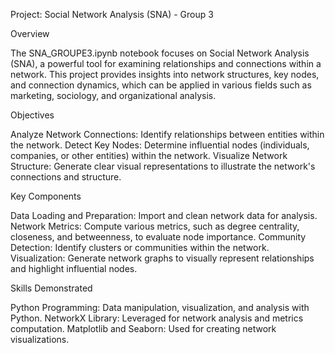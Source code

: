Project: Social Network Analysis (SNA) - Group 3

Overview

The SNA_GROUPE3.ipynb notebook focuses on Social Network Analysis (SNA), a powerful tool for examining relationships and connections within a network. This project provides insights into network structures, key nodes, and connection dynamics, which can be applied in various fields such as marketing, sociology, and organizational analysis.

Objectives

Analyze Network Connections: Identify relationships between entities within the network.
Detect Key Nodes: Determine influential nodes (individuals, companies, or other entities) within the network.
Visualize Network Structure: Generate clear visual representations to illustrate the network's connections and structure.

Key Components

Data Loading and Preparation: Import and clean network data for analysis.
Network Metrics: Compute various metrics, such as degree centrality, closeness, and betweenness, to evaluate node importance.
Community Detection: Identify clusters or communities within the network.
Visualization: Generate network graphs to visually represent relationships and highlight influential nodes.

Skills Demonstrated

Python Programming: Data manipulation, visualization, and analysis with Python.
NetworkX Library: Leveraged for network analysis and metrics computation.
Matplotlib and Seaborn: Used for creating network visualizations.